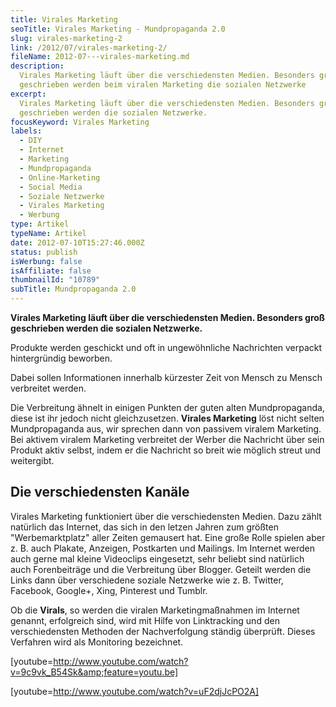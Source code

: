```yaml
---
title: Virales Marketing
seoTitle: Virales Marketing - Mundpropaganda 2.0
slug: virales-marketing-2
link: /2012/07/virales-marketing-2/
fileName: 2012-07---virales-marketing.md
description:
  Virales Marketing läuft über die verschiedensten Medien. Besonders groß
  geschrieben werden beim viralen Marketing die sozialen Netzwerke
excerpt:
  Virales Marketing läuft über die verschiedensten Medien. Besonders groß
  geschrieben werden die sozialen Netzwerke.
focusKeyword: Virales Marketing
labels:
  - DIY
  - Internet
  - Marketing
  - Mundpropaganda
  - Online-Marketing
  - Social Media
  - Soziale Netzwerke
  - Virales Marketing
  - Werbung
type: Artikel
typeName: Artikel
date: 2012-07-10T15:27:46.000Z
status: publish
isWerbung: false
isAffiliate: false
thumbnailId: "10789"
subTitle: Mundpropaganda 2.0
---
```


<strong>Virales Marketing läuft über die verschiedensten Medien. Besonders groß
geschrieben werden die sozialen Netzwerke. </strong>

Produkte werden geschickt und oft in ungewöhnliche Nachrichten verpackt
hintergründig beworben.

Dabei sollen Informationen innerhalb kürzester Zeit von Mensch zu Mensch
verbreitet werden.

Die Verbreitung ähnelt in einigen Punkten der guten alten Mundpropaganda, diese
ist ihr jedoch nicht gleichzusetzen. <strong>Virales Marketing</strong> löst
nicht selten Mundpropaganda aus, wir sprechen dann von passivem viralem
Marketing. Bei aktivem viralem Marketing verbreitet der Werber die Nachricht
über sein Produkt aktiv selbst, indem er die Nachricht so breit wie möglich
streut und weitergibt.

## Die verschiedensten Kanäle

Virales Marketing funktioniert über die verschiedensten Medien. Dazu zählt
natürlich das Internet, das sich in den letzen Jahren zum größten
"Werbemarktplatz" aller Zeiten gemausert hat. Eine große Rolle spielen aber z.
B. auch Plakate, Anzeigen, Postkarten und Mailings. Im Internet werden auch
gerne mal kleine Videoclips eingesetzt, sehr beliebt sind natürlich auch
Forenbeiträge und die Verbreitung über Blogger. Geteilt werden die Links dann
über verschiedene soziale Netzwerke wie z. B. Twitter, Facebook, Google+, Xing,
Pinterest und Tumblr.

Ob die <strong>Virals</strong>, so werden die viralen Marketingmaßnahmen im
Internet genannt, erfolgreich sind, wird mit Hilfe von Linktracking und den
verschiedensten Methoden der Nachverfolgung ständig überprüft. Dieses Verfahren
wird als Monitoring bezeichnet.

[youtube=http://www.youtube.com/watch?v=9c9vk_B54Sk&amp;feature=youtu.be]

[youtube=http://www.youtube.com/watch?v=uF2djJcPO2A]
